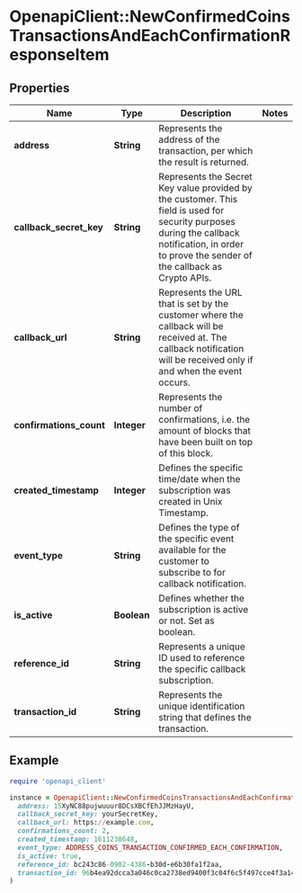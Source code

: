 # OpenapiClient::NewConfirmedCoinsTransactionsAndEachConfirmationResponseItem

## Properties

| Name | Type | Description | Notes |
| ---- | ---- | ----------- | ----- |
| **address** | **String** | Represents the address of the transaction, per which the result is returned. |  |
| **callback_secret_key** | **String** | Represents the Secret Key value provided by the customer. This field is used for security purposes during the callback notification, in order to prove the sender of the callback as Crypto APIs. |  |
| **callback_url** | **String** | Represents the URL that is set by the customer where the callback will be received at. The callback notification will be received only if and when the event occurs. |  |
| **confirmations_count** | **Integer** | Represents the number of confirmations, i.e. the amount of blocks that have been built on top of this block. |  |
| **created_timestamp** | **Integer** | Defines the specific time/date when the subscription was created in Unix Timestamp. |  |
| **event_type** | **String** | Defines the type of the specific event available for the customer to subscribe to for callback notification. |  |
| **is_active** | **Boolean** | Defines whether the subscription is active or not. Set as boolean. |  |
| **reference_id** | **String** | Represents a unique ID used to reference the specific callback subscription. |  |
| **transaction_id** | **String** | Represents the unique identification string that defines the transaction. |  |

## Example

```ruby
require 'openapi_client'

instance = OpenapiClient::NewConfirmedCoinsTransactionsAndEachConfirmationResponseItem.new(
  address: 15XyNC88pujwuuur8DCsXBCfEhJJMzHayU,
  callback_secret_key: yourSecretKey,
  callback_url: https://example.com,
  confirmations_count: 2,
  created_timestamp: 1611238648,
  event_type: ADDRESS_COINS_TRANSACTION_CONFIRMED_EACH_CONFIRMATION,
  is_active: true,
  reference_id: bc243c86-0902-4386-b30d-e6b30fa1f2aa,
  transaction_id: 96b4ea92dcca3a046c0ca2738ed9400f3c04f6c5f497cce4f3a148b1c948a1b3
)
```

